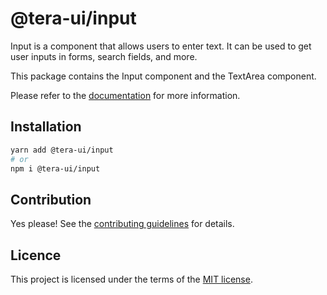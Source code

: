 # @tera-ui/input

Input is a component that allows users to enter text. It can be used to get user inputs in forms, search fields, and more.

This package contains the Input component and the TextArea component.

Please refer to the [documentation](https://nextui.org/docs/components/input) for more information.

## Installation

```sh
yarn add @tera-ui/input
# or
npm i @tera-ui/input
```

## Contribution

Yes please! See the
[contributing guidelines](https://github.com/nextui-org/nextui/blob/master/CONTRIBUTING.md)
for details.

## Licence

This project is licensed under the terms of the
[MIT license](https://github.com/nextui-org/nextui/blob/master/LICENSE).
